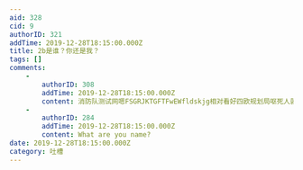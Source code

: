 ```yaml
---
aid: 328
cid: 9
authorID: 321
addTime: 2019-12-28T18:15:00.000Z
title: 2b是谁？你还是我？
tags: []
comments:
    -
        authorID: 308
        addTime: 2019-12-28T18:15:00.000Z
        content: 消防队测试网嗯FSGRJKTGFTFwEWfldskjg相对看好四欧规划局呕死人就开始乐康膏集合了开一键恢复无二佛苦涩叫人家看
    -
        authorID: 284
        addTime: 2019-12-28T18:15:00.000Z
        content: What are you name?
date: 2019-12-28T18:15:00.000Z
category: 吐槽
---
```



